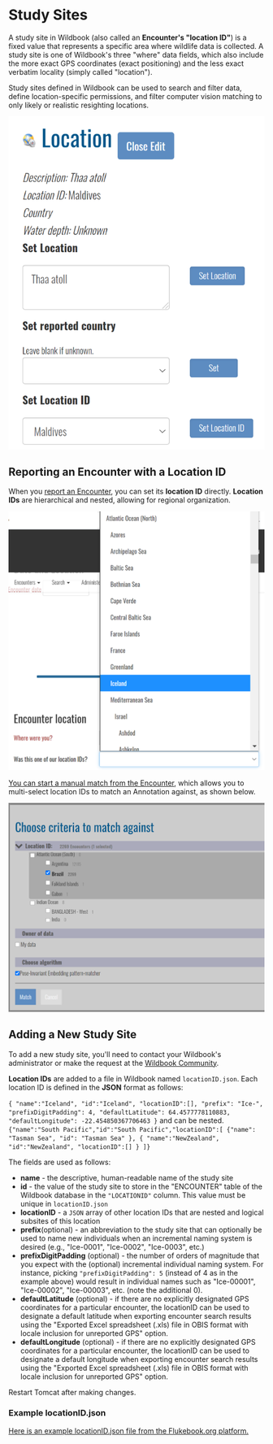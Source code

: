 # Study Sites

A study site in Wildbook (also called an **Encounter's "location ID"**) is a fixed value that represents a specific area where wildlife data is collected. A study site is one of Wildbook's three "where" data fields, which also include the more exact GPS coordinates (exact positioning) and the less exact verbatim locality (simply called "location").

Study sites defined in Wildbook can be used to search and filter data, define location-specific permissions, and filter computer vision matching to only likely or realistic resighting locations.

![encounter Location ID](../assets/images/wb-encounter-locations.png)

## Reporting an Encounter with a Location ID

When you [report an Encounter](report-encounter.md), you can set its **location ID** directly. **Location IDs** are hierarchical and nested, allowing for regional organization.

![encounter Location ID](../assets/images/wb-submit-locationid.png)

[You can start a manual match from the Encounter](matching-process.md#manually-starting-a-match), which allows you to multi-select location IDs to match an Annotation against, as shown below.

![match Criteria](../assets/images/wb-encounter-customalg.png)

## Adding a New Study Site

To add a new study site, you'll need to contact your Wildbook's administrator or make the request at the [Wildbook Community](https://community.wildme.org).

**Location IDs** are added to a file in Wildbook named `locationID.json`. Each location ID is defined in the **JSON** format as follows:

`{ "name":"Iceland", "id":"Iceland", "locationID":[], "prefix": "Ice-", "prefixDigitPadding": 4, "defaultLatitude": 64.4577778110883, "defaultLongitude": -22.454850367706463 }`
and can be nested.
`{"name":"South Pacific","id":"South Pacific","locationID":[ {"name": "Tasman Sea", "id": "Tasman Sea" }, { "name":"NewZealand", "id":"NewZealand", "locationID":[] } ]}`

The fields are used as follows:

* **name** \- the descriptive\, human\-readable name of the study site
* **id** \- the value of the study site to store in the "ENCOUNTER" table of the Wildbook database in the `"LOCATIONID"` column. This value must be unique in `locationID.json`
* **locationID** \- a `JSON` array of other location IDs that are nested and logical subsites of this location
* **prefix**(optional) - an abbreviation to the study site that can optionally be used to name new individuals when an incremental naming system is desired (e.g., "Ice-0001", "Ice-0002", "Ice-0003", etc.)
* **prefixDigitPadding** (optional) - the number of orders of magnitude that you expect with the (optional) incremental individual naming system. For instance, picking `"prefixDigitPadding": 5` (instead of 4 as in the example above) would result in individual names such as "Ice-00001", "Ice-00002", "Ice-00003", etc. (note the additional 0).
* **defaultLatitude** (optional) - if there are no explicitly designated GPS coordinates for a particular encounter, the locationID can be used to designate a default latitude when exporting encounter search results using the "Exported Excel spreadsheet (.xls) file in OBIS format with locale inclusion for unreported GPS" option.
* **defaultLongitude** (optional) - if there are no explicitly designated GPS coordinates for a particular encounter, the locationID can be used to designate a default longitude when exporting encounter search results using the "Exported Excel spreadsheet (.xls) file in OBIS format with locale inclusion for unreported GPS" option.

Restart Tomcat after making changes.

### Example locationID.json

[Here is an example locationID.json file from the Flukebook.org platform.](https://github.com/WildMeOrg/Wildbook/blob/flukebook/src/main/resources/bundles/locationID.json)
